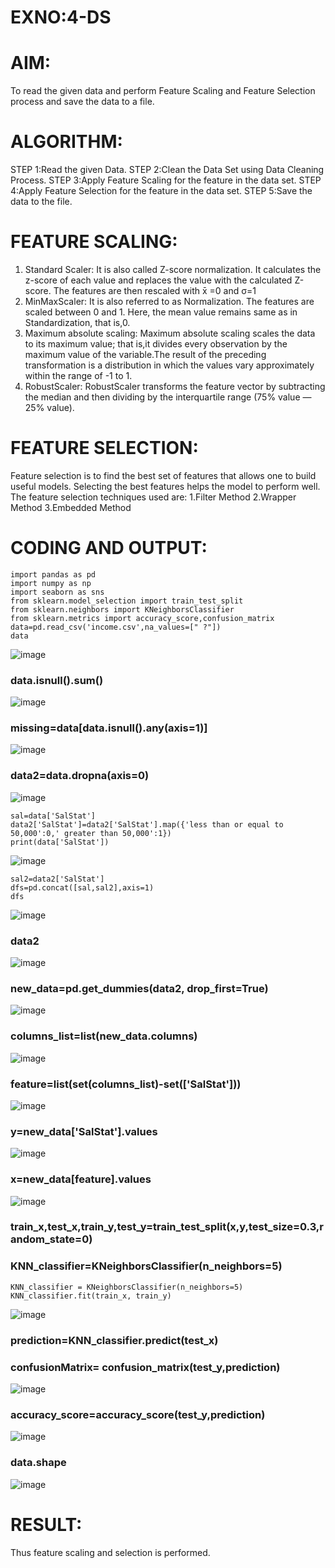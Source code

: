 # EXNO:4-DS
# AIM:
To read the given data and perform Feature Scaling and Feature Selection process and save the
data to a file.

# ALGORITHM:
STEP 1:Read the given Data.
STEP 2:Clean the Data Set using Data Cleaning Process.
STEP 3:Apply Feature Scaling for the feature in the data set.
STEP 4:Apply Feature Selection for the feature in the data set.
STEP 5:Save the data to the file.

# FEATURE SCALING:
1. Standard Scaler: It is also called Z-score normalization. It calculates the z-score of each value and replaces the value with the calculated Z-score. The features are then rescaled with x̄ =0 and σ=1
2. MinMaxScaler: It is also referred to as Normalization. The features are scaled between 0 and 1. Here, the mean value remains same as in Standardization, that is,0.
3. Maximum absolute scaling: Maximum absolute scaling scales the data to its maximum value; that is,it divides every observation by the maximum value of the variable.The result of the preceding transformation is a distribution in which the values vary approximately within the range of -1 to 1.
4. RobustScaler: RobustScaler transforms the feature vector by subtracting the median and then dividing by the interquartile range (75% value — 25% value).

# FEATURE SELECTION:
Feature selection is to find the best set of features that allows one to build useful models. Selecting the best features helps the model to perform well.
The feature selection techniques used are:
1.Filter Method
2.Wrapper Method
3.Embedded Method

# CODING AND OUTPUT:

```
import pandas as pd
import numpy as np
import seaborn as sns
from sklearn.model_selection import train_test_split
from sklearn.neighbors import KNeighborsClassifier
from sklearn.metrics import accuracy_score,confusion_matrix
data=pd.read_csv('income.csv',na_values=[" ?"])
data
```
![image](https://github.com/user-attachments/assets/6a8df2cf-6d43-401b-a4ef-996e200e42e1)

### data.isnull().sum()
![image](https://github.com/user-attachments/assets/6acf81cf-70f9-443f-959a-5f1a248d9e6f)

### missing=data[data.isnull().any(axis=1)]
![image](https://github.com/user-attachments/assets/07a19e6e-ae40-441e-ae56-78c34842f4e3)

### data2=data.dropna(axis=0)
![image](https://github.com/user-attachments/assets/1aa2e131-26da-400a-9d30-ce1df85ccdc1)

```
sal=data['SalStat']
data2['SalStat']=data2['SalStat'].map({'less than or equal to 50,000':0,' greater than 50,000':1})
print(data['SalStat'])
```
![image](https://github.com/user-attachments/assets/d8a2a878-27c5-41f1-968a-30276acc57f9)

```
sal2=data2['SalStat']
dfs=pd.concat([sal,sal2],axis=1)
dfs
```
![image](https://github.com/user-attachments/assets/3c04bdfb-3b30-4fbb-bcaa-36018ffe85b1)

### data2
![image](https://github.com/user-attachments/assets/e30c86ad-8245-47d9-9b78-8f08cbcb182d)

### new_data=pd.get_dummies(data2, drop_first=True)
![image](https://github.com/user-attachments/assets/50afdc8d-9f0f-4f5c-955b-274c76081d1c)

### columns_list=list(new_data.columns)
![image](https://github.com/user-attachments/assets/bfe606dc-94e5-44cd-b082-625b3aa756a8)

### feature=list(set(columns_list)-set(['SalStat']))
![image](https://github.com/user-attachments/assets/0b9753ae-f854-441a-9926-c8360ec38a9b)

### y=new_data['SalStat'].values
![image](https://github.com/user-attachments/assets/c23e225e-6460-4dbe-8fc9-5ae39f2d8981)

### x=new_data[feature].values
![image](https://github.com/user-attachments/assets/2d989faf-1e94-4388-8497-77a0f9160b9f)

### train_x,test_x,train_y,test_y=train_test_split(x,y,test_size=0.3,random_state=0)

### KNN_classifier=KNeighborsClassifier(n_neighbors=5)

```
KNN_classifier = KNeighborsClassifier(n_neighbors=5)
KNN_classifier.fit(train_x, train_y)
```
![image](https://github.com/user-attachments/assets/92e5c2e6-c863-4f33-9a21-ac63a96d5855)

### prediction=KNN_classifier.predict(test_x)

### confusionMatrix= confusion_matrix(test_y,prediction)
![image](https://github.com/user-attachments/assets/67f54dbb-a8b8-4b8e-b88b-dbb2c338da20)

### accuracy_score=accuracy_score(test_y,prediction)
![image](https://github.com/user-attachments/assets/54c8d8e1-2a7c-4fe6-8317-540a5055716e)

### data.shape
![image](https://github.com/user-attachments/assets/7ec222a5-d8a5-497b-aeb1-cd6e9bd08c32)


# RESULT:
Thus feature scaling and selection is performed.
